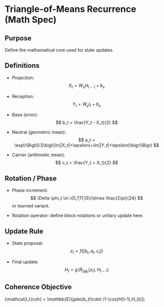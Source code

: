 # Triangle-of-Means Recurrence (Math Spec)

## Purpose
Define the mathematical core used for state updates.

## Definitions
- Projection:  
  $$
  X_t = W_x H_{t-1} + b_x
  $$

- Reception:  
  $$
  Y_t = W_y I_t + b_y
  $$

- Base (error):  
  $$
  b_t = \frac{Y_t - X_t}{2}
  $$

- Neutral (geometric mean):  
  $$
  a_t = \exp\!\Bigl(0.5\bigl(\ln(|X_t|+\epsilon)+\ln(|Y_t|+\epsilon)\bigr)\Bigr)
  $$

- Carrier (arithmetic mean):  
  $$
  c_t = \frac{Y_t + X_t}{2}
  $$

## Rotation / Phase
- Phase increment:  
  $$
  \Delta \phi_t \in \{5,7,11,13\}\times \frac{2\pi}{24}
  $$
  or learned variant.

- Rotation operator: define block-rotations or unitary update here.

## Update Rule
- State proposal:  
  $$
  z_t = f([b_t, a_t, c_t])
  $$

- Final update:  
  $$
  H_t = g\!\bigl(R_{\Delta \phi_t}(z_t), H_{t-1}\bigr)
  $$


## Coherence Objective
\(\mathcal{L}_{coh} = \mathbb{E}[gate(b_t)\cdot (1-\cos(H_{t-1},H_t))]\)
